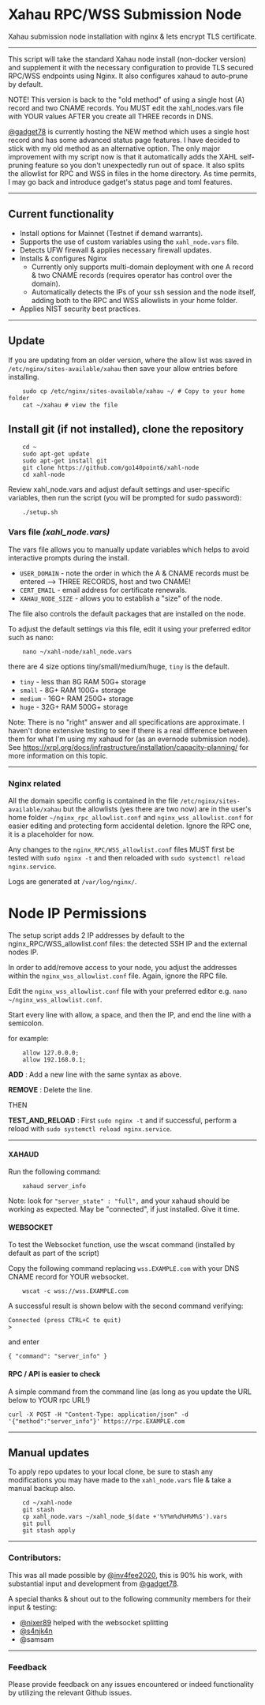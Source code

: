 # Xahau RPC/WSS Submission Node 
Xahau submission node installation with nginx &amp; lets encrypt TLS certificate.

---

This script will take the standard Xahau node install (non-docker version) and supplement it with the necessary configuration to provide TLS secured RPC/WSS endpoints using Nginx. It also configures xahaud to auto-prune by default.

NOTE! This version is back to the "old method" of using a single host (A) record and two CNAME records. You MUST edit the xahl_nodes.vars file with YOUR values AFTER you create all THREE records in DNS.

[@gadget78](https://github.com/gadget78/xahl-node) is currently hosting the NEW method which uses a single host record and has some advanced status page features. I have decided to stick with my old method as an alternative option. The only major improvement with my script now is that it automatically adds the XAHL self-pruning feature so you don't unexpectedly run out of space. It also splits the allowlist for RPC and WSS in files in the home directory. As time permits, I may go back and introduce gadget's status page and toml features.

---

## Current functionality
 - Install options for Mainnet (Testnet if demand warrants).
 - Supports the use of custom variables using the `xahl_node.vars` file.
 - Detects UFW firewall & applies necessary firewall updates.
 - Installs & configures Nginx 
   - Currently only supports multi-domain deployment with one A record & two CNAME records (requires operator has control over the domain).
   - Automatically detects the IPs of your ssh session and the node itself, adding both to the RPC and WSS allowlists in your home folder.
 - Applies NIST security best practices.
 
---

## Update

If you are updating from an older version, where the allow list was saved in `/etc/nginx/sites-available/xahau` then save your allow entries before installing.

        sudo cp /etc/nginx/sites-available/xahau ~/ # Copy to your home folder
        cat ~/xahau # view the file

## Install git (if not installed), clone the repository

        cd ~
        sudo apt-get update
        sudo apt-get install git
        git clone https://github.com/go140point6/xahl-node
        cd xahl-node

Review xahl_node.vars and adjust default settings and user-specific variables, then run the script (you will be prompted for sudo password): 

        ./setup.sh

### Vars file _(xahl_node.vars)_

The vars file allows you to manually update variables which helps to avoid interactive prompts during the install.

- `USER_DOMAIN` - note the order in which the A & CNAME records must be entered --> THREE RECORDS, host and two CNAME!
- `CERT_EMAIL` - email address for certificate renewals.
- `XAHAU_NODE_SIZE` - allows you to establish a "size" of the node.

The file also controls the default packages that are installed on the node.

To adjust the default settings via this file, edit it using your preferred editor such as nano:

        nano ~/xahl-node/xahl_node.vars

there are 4 size options tiny/small/medium/huge, `tiny` is the default.
- `tiny` -  less than 8G RAM 50G+ storage
- `small` - 8G+ RAM 100G+ storage
- `medium` - 16G+ RAM 250G+ storage
- `huge` - 32G+ RAM 500G+ storage

Note: There is no "right" answer and all specifications are approximate. I haven't done extensive testing to see if there is a real difference between them for what I'm using my xahaud for (as an evernode submission node). See https://xrpl.org/docs/infrastructure/installation/capacity-planning/ for more information on this topic.

---

### Nginx related

All the domain specific config is contained in the file `/etc/nginx/sites-available/xahau` but the allowlists (yes there are two now) are in the user's home folder `~/nginx_rpc_allowlist.conf` and `nginx_wss_allowlist.conf` for easier editing and protecting form accidental deletion. Ignore the RPC one, it is a placeholder for now.

Any changes to the `nginx_RPC/WSS_allowlist.conf` files MUST first be tested with `sudo nginx -t` and then reloaded with `sudo systemctl reload nginx.service`.

Logs are generated at `/var/log/nginx/`.


# Node IP Permissions

The setup script adds 2 IP addresses by default to the nginx_RPC/WSS_allowlist.conf files: the detected SSH IP and the external nodes IP.

In order to add/remove access to your node, you adjust the addresses within the `nginx_wss_allowlist.conf` file. Again, ignore the RPC file.

Edit the `nginx_wss_allowlist.conf` file with your preferred editor e.g. `nano ~/nginx_wss_allowlist.conf`.

Start every line with allow, a space, and then the IP, and end the line with a semicolon.

for example:

        allow 127.0.0.0;
        allow 192.168.0.1;

__ADD__ : Add a new line with the same syntax as above.

__REMOVE__ : Delete the line.

THEN

__TEST_AND_RELOAD__ : First `sudo nginx -t` and if successful, perform a reload with `sudo systemctl reload nginx.service`.

---

#### XAHAUD

Run the following command:

        xahaud server_info

Note: look for `"server_state" : "full",` and your xahaud should be working as expected.  May be "connected", if just installed. Give it time.

#### WEBSOCKET

To test the Websocket function, use the wscat command (installed by default as part of the script)

Copy the following command replacing `wss.EXAMPLE.com` with your DNS CNAME record for YOUR websocket.

        wscat -c wss://wss.EXAMPLE.com

A successful result is shown below with the second command verifying:

    Connected (press CTRL+C to quit)
    >

and enter

    { "command": "server_info" }

#### RPC / API is easier to check

A simple command from the command line (as long as you update the URL below to YOUR rpc URL!)

    curl -X POST -H "Content-Type: application/json" -d '{"method":"server_info"}' https://rpc.EXAMPLE.com

---

## Manual updates

To apply repo updates to your local clone, be sure to stash any modifications you may have made to the `xahl_node.vars` file & take a manual backup also.

        cd ~/xahl-node
        git stash
        cp xahl_node.vars ~/xahl_node_$(date +'%Y%m%d%H%M%S').vars
        git pull
        git stash apply

---

### Contributors:  
This was all made possible by [@inv4fee2020](https://github.com/inv4fee2020/), this is 90% his work, with substantial input and development from [@gadget78](https://github.com/gadget78).

A special thanks & shout out to the following community members for their input & testing:
- [@nixer89](https://github.com/nixer89) helped with the websocket splitting
- [@s4njk4n](https://github.com/s4njk4n)
- @samsam

---

### Feedback
Please provide feedback on any issues encountered or indeed functionality by utilizing the relevant Github issues.